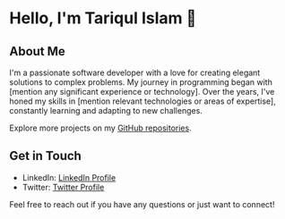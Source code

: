 # Hello, I'm Tariqul Islam 👋

## About Me

I'm a passionate software developer with a love for creating elegant solutions to complex problems. My journey in programming began with [mention any significant experience or technology]. Over the years, I've honed my skills in [mention relevant technologies or areas of expertise], constantly learning and adapting to new challenges.

Explore more projects on my [GitHub repositories](https://github.com/tariqulislaam).

## Get in Touch

- LinkedIn: [LinkedIn Profile](https://www.linkedin.com/in/tariqul-islam-rahat)
- Twitter: [Twitter Profile](https://twitter.com/tariqulislam_)

Feel free to reach out if you have any questions or just want to connect!

